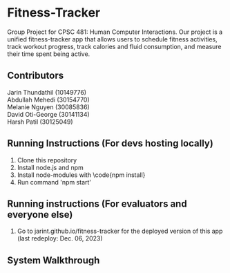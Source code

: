 # Fitness-Tracker
Group Project for CPSC 481: Human Computer Interactions. Our project is a unified fitness-tracker app that allows users to schedule fitness activities, track workout progress, track calories and fluid consumption, and measure their time spent being active. 

## Contributors
Jarin Thundathil (10149776)  <br />
Abdullah Mehedi (30154770)  <br />
Melanie Nguyen (30085836)  <br />
David Oti-George (30141134)  <br />
Harsh Patil (30125049)

## Running Instructions (For devs hosting locally)
1. Clone this repository
2. Install node.js and npm
3. Install node-modules with \code{npm install}
4. Run command 'npm start'

## Running instructions (For evaluators and everyone else)
1. Go to jarint.github.io/fitness-tracker for the deployed version of this app (last redeploy: Dec. 06, 2023)

## System Walkthrough
